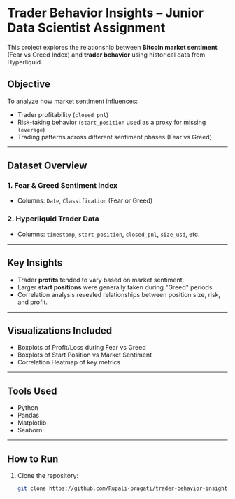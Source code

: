 #  Trader Behavior Insights – Junior Data Scientist Assignment

This project explores the relationship between **Bitcoin market sentiment** (Fear vs Greed Index) and **trader behavior** using historical data from Hyperliquid.

##  Objective

To analyze how market sentiment influences:

-  Trader profitability (`closed_pnl`)
-  Risk-taking behavior (`start_position` used as a proxy for missing `leverage`)
-  Trading patterns across different sentiment phases (Fear vs Greed)

---

##  Dataset Overview

### 1. Fear & Greed Sentiment Index
- Columns: `Date`, `Classification` (Fear or Greed)

### 2. Hyperliquid Trader Data
- Columns: `timestamp`, `start_position`, `closed_pnl`, `size_usd`, etc.

---

##  Key Insights

- Trader **profits** tended to vary based on market sentiment.
- Larger **start positions** were generally taken during "Greed" periods.
- Correlation analysis revealed relationships between position size, risk, and profit.

---

##  Visualizations Included

-  Boxplots of Profit/Loss during Fear vs Greed
- Boxplots of Start Position vs Market Sentiment
-  Correlation Heatmap of key metrics

---

##  Tools Used

- Python
- Pandas
- Matplotlib
- Seaborn

---

##  How to Run

1. Clone the repository:
   ```bash
   git clone https://github.com/Rupali-pragati/trader-behavior-insights.git
